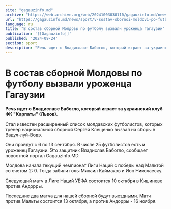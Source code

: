```yaml
---
site: "gagauzinfo.md"
archive: "https://web.archive.org/web/20241003030110/gagauzinfo.md/news/sport/v-sostav-sbornoi-moldovi-po-futbolu-vizvali-urozhentsa-gagauzii"
url: "https://gagauzinfo.md/news/sport/v-sostav-sbornoi-moldovi-po-futbolu-vizvali-urozhentsa-gagauzii"
language: ru
title: "В состав сборной Молдовы по футболу вызвали уроженца Гагаузии"
publication: '[[Gagauzinfo]]'
published: '2024-09-24'
section: sport
description: "Речь идет о Владиславе Бабогло, который играет за украинский клуб ФК \"Карпаты\" (Львов)."
---
```


# В состав сборной Молдовы по футболу вызвали уроженца Гагаузии

**Речь идет о Владиславе Бабогло, который играет за украинский клуб ФК "Карпаты" (Львов).**

Стал известен расширенный список молдавских футболистов, которых тренер национальной сборной Сергей Клещенко вызвал на сборы в Вадул-луй-Водэ.

Они пройдут с 6 по 13 сентября. В числе 25 футболистов есть и уроженец Гагаузии. Это защитник Владислав Бабогло, сообщает новостной портал Gagauzinfo.MD.

Молдова начала текущий чемпионат Лиги Наций с победы над Мальтой со счетом 2: 0. Тогда забили голы Михаил Каймаков и Ион Николаеску.

Следующий матч в Лиге Наций УЕФА состоится 10 октября в Кишиневе против Андорры.

Последние два матча для нашей сборной будут выездными. Матч против Мальты состоится 13 октября, а против Андорры - 16 ноября.